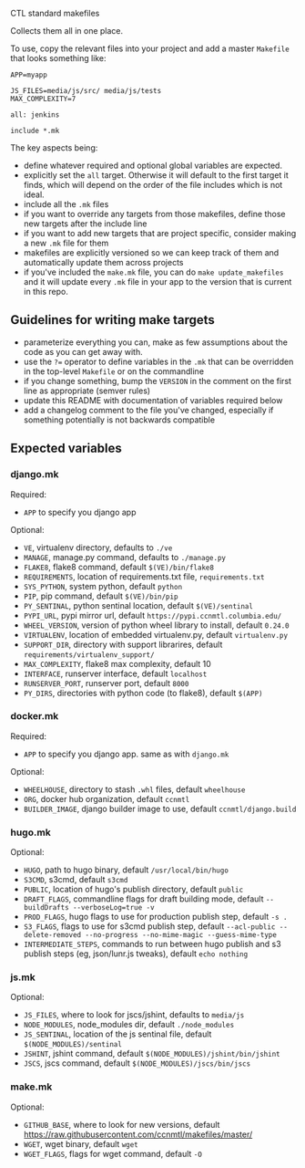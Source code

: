 CTL standard makefiles

Collects them all in one place.

To use, copy the relevant files into your project and add a master
`Makefile` that looks something like:


    APP=myapp
    
    JS_FILES=media/js/src/ media/js/tests
    MAX_COMPLEXITY=7
    
    all: jenkins
    
    include *.mk

The key aspects being:

* define whatever required and optional global variables are
  expected.
* explicitly set the `all` target. Otherwise it will default to the
  first target it finds, which will depend on the order of the file
  includes which is not ideal.
* include all the `.mk` files
* if you want to override any targets from those makefiles, define
  those new targets after the include line
* if you want to add new targets that are project specific, consider
  making a new `.mk` file for them
* makefiles are explicitly versioned so we can keep track of them and
  automatically update them across projects
* if you've included the `make.mk` file, you can do `make
  update_makefiles` and it will update every `.mk` file in your app to
  the version that is current in this repo.

## Guidelines for writing make targets

* parameterize everything you can, make as few assumptions about the
  code as you can get away with.
* use the `?=` operator to define variables in the `.mk` that can be
  overridden in the top-level `Makefile` or on the commandline
* if you change something, bump the `VERSION` in the comment on the
  first line as appropriate (semver rules)
* update this README with documentation of variables required below
* add a changelog comment to the file you've changed, especially if
  something potentially is not backwards compatible

## Expected variables

### django.mk

Required:

* `APP` to specify you django app

Optional:

* `VE`, virtualenv directory, defaults to `./ve`
* `MANAGE`, manage.py command, defaults to `./manage.py`
* `FLAKE8`, flake8 command, default `$(VE)/bin/flake8`
* `REQUIREMENTS`, location of requirements.txt file, `requirements.txt`
* `SYS_PYTHON`, system python, default `python`
* `PIP`, pip command, default `$(VE)/bin/pip`
* `PY_SENTINAL`, python sentinal location, default `$(VE)/sentinal`
* `PYPI_URL`, pypi mirror url, default `https://pypi.ccnmtl.columbia.edu/`
* `WHEEL_VERSION`, version of python wheel library to install, default `0.24.0`
* `VIRTUALENV`, location of embedded virtualenv.py, default `virtualenv.py`
* `SUPPORT_DIR`, directory with support librarires, default `requirements/virtualenv_support/`
* `MAX_COMPLEXITY`, flake8 max complexity, default 10
* `INTERFACE`, runserver interface, default `localhost`
* `RUNSERVER_PORT`, runserver port, default `8000`
* `PY_DIRS`, directories with python code (to flake8), default `$(APP)`

### docker.mk

Required:

* `APP` to specify you django app. same as with `django.mk`

Optional:

* `WHEELHOUSE`, directory to stash `.whl` files, default `wheelhouse`
* `ORG`, docker hub organization, default `ccnmtl`
* `BUILDER_IMAGE`, django builder image to use, default `ccnmtl/django.build`

### hugo.mk

Optional:

* `HUGO`, path to hugo binary, default `/usr/local/bin/hugo`
* `S3CMD`, s3cmd, default `s3cmd`
* `PUBLIC`, location of hugo's publish directory, default `public`
* `DRAFT_FLAGS`, commandline flags for draft building mode, default `--buildDrafts --verboseLog=true -v`
* `PROD_FLAGS`, hugo flags to use for production publish step, default `-s .`
* `S3_FLAGS`, flags to use for s3cmd publish step, default `--acl-public --delete-removed --no-progress --no-mime-magic --guess-mime-type`
* `INTERMEDIATE_STEPS`, commands to run between hugo publish and s3
  publish steps (eg, json/lunr.js tweaks), default `echo nothing`

### js.mk

Optional:

* `JS_FILES`, where to look for jscs/jshint, defaults to `media/js`
* `NODE_MODULES`, node_modules dir, default `./node_modules`
* `JS_SENTINAL`, location of the js sentinal file, default `$(NODE_MODULES)/sentinal`
* `JSHINT`, jshint command, default `$(NODE_MODULES)/jshint/bin/jshint`
* `JSCS`, jscs command, default `$(NODE_MODULES)/jscs/bin/jscs`

### make.mk

Optional:

* `GITHUB_BASE`, where to look for new versions, default https://raw.githubusercontent.com/ccnmtl/makefiles/master/
* `WGET`, wget binary, default `wget`
* `WGET_FLAGS`, flags for wget command, default `-O`
